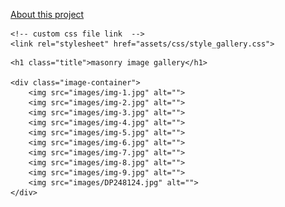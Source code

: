 [About this project](about)




<html lang="en">
<head>
    <meta charset="UTF-8">
    <meta http-equiv="X-UA-Compatible" content="IE=edge">
    <meta name="viewport" content="width=device-width, initial-scale=1.0">
    
    <!-- custom css file link  -->
    <link rel="stylesheet" href="assets/css/style_gallery.css">

</head>
<body>
    
<div class="container">

    <h1 class="title">masonry image gallery</h1>

    <div class="image-container">
        <img src="images/img-1.jpg" alt="">
        <img src="images/img-2.jpg" alt="">
        <img src="images/img-3.jpg" alt="">
        <img src="images/img-4.jpg" alt="">
        <img src="images/img-5.jpg" alt="">
        <img src="images/img-6.jpg" alt="">
        <img src="images/img-7.jpg" alt="">
        <img src="images/img-8.jpg" alt="">
        <img src="images/img-9.jpg" alt="">
        <img src="images/DP248124.jpg" alt="">
    </div>

</div>

</body>
</html>

